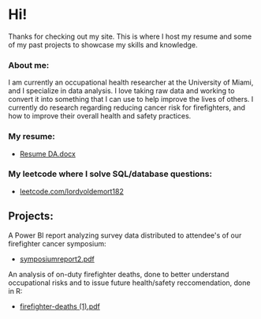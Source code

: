 # Hi!

Thanks for checking out my site. This is where I host my resume and some of my past projects to showcase my skills and knowledge.

### About me:
I am currently an occupational health researcher at the University of Miami, and I specialize in data analysis. I love taking raw data and working to convert it into something that I can use to help improve the lives of others. 
I currently do research regarding reducing cancer risk for firefighters, and how to improve their overall health and safety practices. 


### My resume:
- [Resume DA.docx](https://github.com/astewart182/astewart182.github.io/files/14842197/Resume.DA.docx)

### My leetcode where I solve SQL/database questions:
- [leetcode.com/lordvoldemort182](https://leetcode.com/lordvoldemort182/)


## Projects:

A Power BI report analyzing survey data distributed to attendee's of our firefighter cancer symposium:
- [symposiumreport2.pdf](https://github.com/astewart182/astewart182.github.io/files/14894645/symposiumreport2.pdf)



An analysis of on-duty firefighter deaths, done to better understand occupational risks and to issue future health/safety reccomendation, done in R:
- [firefighter-deaths (1).pdf](https://github.com/astewart182/astewart182.github.io/files/14826058/firefighter-deaths.1.pdf)

